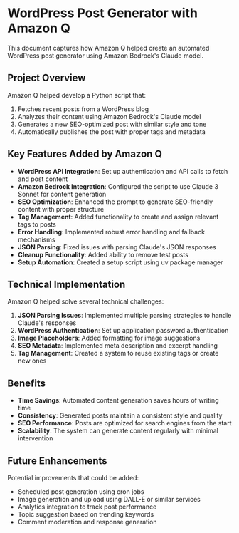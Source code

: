 # WordPress Post Generator with Amazon Q

This document captures how Amazon Q helped create an automated WordPress post generator using Amazon Bedrock's Claude model.

## Project Overview

Amazon Q helped develop a Python script that:

1. Fetches recent posts from a WordPress blog
2. Analyzes their content using Amazon Bedrock's Claude model
3. Generates a new SEO-optimized post with similar style and tone
4. Automatically publishes the post with proper tags and metadata

## Key Features Added by Amazon Q

- **WordPress API Integration**: Set up authentication and API calls to fetch and post content
- **Amazon Bedrock Integration**: Configured the script to use Claude 3 Sonnet for content generation
- **SEO Optimization**: Enhanced the prompt to generate SEO-friendly content with proper structure
- **Tag Management**: Added functionality to create and assign relevant tags to posts
- **Error Handling**: Implemented robust error handling and fallback mechanisms
- **JSON Parsing**: Fixed issues with parsing Claude's JSON responses
- **Cleanup Functionality**: Added ability to remove test posts
- **Setup Automation**: Created a setup script using uv package manager

## Technical Implementation

Amazon Q helped solve several technical challenges:

1. **JSON Parsing Issues**: Implemented multiple parsing strategies to handle Claude's responses
2. **WordPress Authentication**: Set up application password authentication
3. **Image Placeholders**: Added formatting for image suggestions
4. **SEO Metadata**: Implemented meta description and excerpt handling
5. **Tag Management**: Created a system to reuse existing tags or create new ones

## Benefits

- **Time Savings**: Automated content generation saves hours of writing time
- **Consistency**: Generated posts maintain a consistent style and quality
- **SEO Performance**: Posts are optimized for search engines from the start
- **Scalability**: The system can generate content regularly with minimal intervention

## Future Enhancements

Potential improvements that could be added:

- Scheduled post generation using cron jobs
- Image generation and upload using DALL-E or similar services
- Analytics integration to track post performance
- Topic suggestion based on trending keywords
- Comment moderation and response generation
